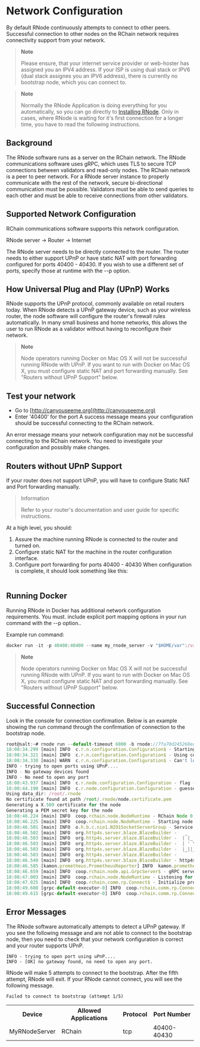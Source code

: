 # Network Configuration

By default RNode continuously attempts to connect to other peers. Successful connection to other nodes on the RChain network requires connectivity support from your network. 

> **Note**
>
> Please ensure, that your internet service provider or web-hoster has assigned you an IPV4 address. If your ISP is using dual stack or IPV6 (dual stack assignes you an IPV6 address), there is currently no bootstrap node, which you can connect to.

> **Note**
>
>Normally the RNode Application is doing everything for you automatically, so you can go directly to [Installing RNode](./installing-rnode). Only in cases, where RNode is waiting for it's first connection for a longer time, you have to read the following instructions.

## Background

The RNode software runs as a server on the RChain network.  The RNode communications software uses gRPC, which uses TLS to secure TCP connections between validators and read-only nodes. The RChain network is a peer to peer network. For a RNode server instance to properly communicate with the rest of the network, secure bi-directional communication must be possible. Validators must be able to send queries to each other and must be able to receive connections from other validators.

## Supported Network Configuration

RChain communications software supports this network configuration.

RNode server → Router → Internet

The RNode server needs to be directly connected to the router.  The router needs to either support UPnP or have static NAT with port forwarding configured for ports 40400 - 40430.  If you wish to use a different set of ports, specify those at runtime with the --p option.

## How Universal Plug and Play (UPnP) Works

RNode supports the UPnP protocol, commonly available on retail routers today. When RNode detects a UPnP gateway device, such as your wireless router, the node software will configure the router's firewall rules automatically. In many small business and home networks, this allows the user to run RNode as a validator without having to reconfigure their network.

> **Note**
>
>Node operators running Docker on Mac OS X will not be successful running RNode with UPnP. If you want to run with Docker on Mac OS X, you must configure static NAT and port forwarding manually. See "Routers without UPnP Support" below.


## Test your network

* Go to [http://canyouseeme.org](http://canyouseeme.org)
* Enter '40400' for the port
A success message means your configuration should be successful connecting to the RChain network.

An error message means your network configuration may not be successful connecting to the RChain network. You need to investigate your configuration and possibly make changes.

## Routers without UPnP Support
If your router does not support UPnP, you will have to configure Static NAT and Port forwarding manually.

>Information
>
>Refer to your router's documentation and user guide for specific instructions. 

At a high level, you should:

1. Assure the machine running RNode is connected to the router and turned on.
2. Configure static NAT for the machine in the router configuration interface. 
3. Configure port forwarding for ports 40400 - 40430
When configuration is complete, it should look something like this: 
 <br><br/>

<table>
  <tr>
    <th>Device</th>
    <th>Allowed Applications </th>
    <th>Protocol</th>
    <th>Port Number</th>
  </tr>
  <tr>
    <td>MyRNodeServer</td>
    <td>RChain</td>
    <td>tcp</td>
    <td>40400-40430</td>
  </tr>
 

## Running Docker
Running RNode in Docker has additional network configuration requirements. You must. include explicit port mapping options in your run command with the --p option..  

Example run command:
```javascript
docker run -it -p 40400:40400 --name my_rnode_server -v "$HOME/var":/var rchain/rnode:latest run --default-timeout 6000 --no-upnp -b rnode://address_of_bootstrap_node
```

> **Note**
>
>Node operators running Docker on Mac OS X will not be successful running RNode with UPnP. If you want to run with Docker on Mac OS X, you must configure static NAT and port forwarding manually. See "Routers without UPnP Support" below.

## Successful Connection
Look in the console for connection confirmation.  Below is an example showing the run command through the confirmation of connection to the bootstrap node.

```javascript
root@salt:~# rnode run --default-timeout 6000 -b rnode://7fa70d245268ed19253f18c802fccd22668a0211@52.119.8.68:40400 --validator-private-key d19bab22bed4d72422e5ae2dc37982635e1d894f5a63dc4f790836a86a05b7ba
18:08:34.299 [main] INFO  c.r.n.configuration.Configuration$ - Starting with profile default
18:08:34.321 [main] INFO  c.r.n.configuration.Configuration$ - Using configuration file: /root/.rnode/rnode.toml
18:08:34.330 [main] WARN  c.r.n.configuration.Configuration$ - Can't load the configuration file: File /root/.rnode/rnode.toml not found
INFO - trying to open ports using UPnP....
INFO - No gateway devices found
INFO - No need to open any port
18:08:43.937 [main] INFO  c.r.node.configuration.Configuration - flag --host was not provided, guessing your external IP address
18:08:44.190 [main] INFO  c.r.node.configuration.Configuration - guessed 52.119.8.64 from source: AmazonAWS service
Using data_dir: /root/.rnode
No certificate found at path /root/.rnode/node.certificate.pem
Generating a X.509 certificate for the node
Generating a PEM secret key for the node
18:08:46.224 [main] INFO  coop.rchain.node.NodeRuntime - RChain Node 0.6.1 (acde1c1a2bc983838a38118653905b0c85ab9c58)
18:08:46.225 [main] INFO  coop.rchain.node.NodeRuntime - Starting node that will bootstrap from rnode://7fa70d245268ed19253f18c802fccd22668a0211@52.119.8.68:40400
18:08:46.501 [main] INFO  o.h.b.c.nio1.NIO1SocketServerGroup - Service bound to address /127.0.0.1:40402
18:08:46.502 [main] INFO  org.http4s.server.blaze.BlazeBuilder -   _   _   _        _ _
18:08:46.503 [main] INFO  org.http4s.server.blaze.BlazeBuilder -  | |_| |_| |_ _ __| | | ___
18:08:46.503 [main] INFO  org.http4s.server.blaze.BlazeBuilder -  | ' \  _|  _| '_ \_  _(_-<
18:08:46.503 [main] INFO  org.http4s.server.blaze.BlazeBuilder -  |_||_\__|\__| .__/ |_|/__/
18:08:46.503 [main] INFO  org.http4s.server.blaze.BlazeBuilder -              |_|
18:08:46.549 [main] INFO  org.http4s.server.blaze.BlazeBuilder - http4s v0.18.0 on blaze v0.12.11 started at http://127.0.0.1:40402/
18:08:46.585 [kamon.prometheus.PrometheusReporter] INFO  kamon.prometheus.PrometheusReporter - Started the embedded HTTP server on http://0.0.0.0:40403
18:08:46.659 [main] INFO  coop.rchain.node.api.GrpcServer$ - gRPC server started, listening on
18:08:47.003 [main] INFO  coop.rchain.node.NodeRuntime - Listening for traffic on rnode://d533e024910f1c4c57eae88c0945a29fdc2ada6a@52.119.8.64:40400.
18:08:47.025 [main] INFO  coop.rchain.comm.rp.Connect$ - Initialize protocol handshake to rnode://7fa70d245268ed19253f18c802fccd22668a0211@52.119.8.68:40400
18:08:49.608 [grpc-default-executor-0] INFO  coop.rchain.comm.rp.Connect$ - Peers: 1.
18:08:49.615 [grpc-default-executor-0] INFO  coop.rchain.comm.rp.Connect$ - Connected to rnode://7fa70d245268ed19253f18c802fccd22668a0211@52.119.8.68:40400.
```

## Error Messages
The RNode software automatically attempts to detect a UPnP gateway.  If you see the following message and are not able to connect to the bootstrap node, then you need to check that your network configuration is correct and your router supports UPnP.

```
INFO - trying to open port using uPnP....
INFO - [OK] no gateway found, no need to open any port.
```
RNode will make 5 attempts to connect to the bootstrap.  After the fifth attempt, RNode will exit.  If your RNode cannot connect, you will see the following message.
```
Failed to connect to bootstrap (attempt 1/5)
```
